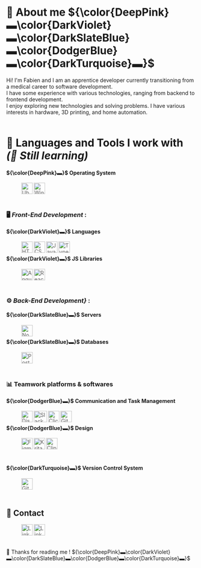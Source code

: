 <!--
**FabTheDwarf/FabTheDwarf** is a ✨ _special_ ✨ repository because its `README.md` (this file) appears on your GitHub profile.

Here are some ideas to get you started:

- 🔭 I’m currently working on ...
- 🌱 I’m currently learning ...
- 👯 I’m looking to collaborate on ...
- 🤔 I’m looking for help with ...
- 💬 Ask me about ...
- 📫 How to reach me: ...
- 😄 Pronouns: ...
- ⚡ Fun fact: ...
-->

# 📖 About me ${\color{DeepPink}▬\color{DarkViolet}▬\color{DarkSlateBlue}▬\color{DodgerBlue}▬\color{DarkTurquoise}▬}$

Hi! I'm Fabien and I am an apprentice developer currently transitioning from a medical career to software development.  
I have some experience with various technologies, ranging from backend  to frontend development.  
I enjoy exploring new technologies and solving problems. I have various interests in hardware, 3D printing, and home automation.
<br><br>

# 🧰 Languages and Tools I work with *(🌱 Still learning)*

#### ${\color{DeepPink}▬}$ Operating System
> <img align="left" src="https://www.svgrepo.com/show/349544/ubuntu.svg" alt="Ubuntu" width="30" height="30"/>
> <img align="left" src="https://www.svgrepo.com/show/382713/windows-applications.svg" alt="Windows" width="30" height="30"/>  
<br><br><br>

### 🖥️ *Front-End Development* :
#### ${\color{DarkViolet}▬}$ Languages
>    <img align="left" src="https://cdn.jsdelivr.net/gh/devicons/devicon/icons/html5/html5-plain.svg" alt="HTML5" width="30" height="30">
>    <img align="left" src="https://cdn.jsdelivr.net/gh/devicons/devicon/icons/css3/css3-plain.svg" alt="CSS3" width="30" height="30">
>    <img align="left" src="https://cdn.jsdelivr.net/gh/devicons/devicon/icons/javascript/javascript-plain.svg" alt="JavaScript" width="30" height="30">
>    <img align="left" src="https://cdn.jsdelivr.net/gh/devicons/devicon/icons/typescript/typescript-plain.svg" alt="TypeScript" width="30" height="30">
<br>

#### ${\color{DarkViolet}▬}$ JS Libraries
>    <img align="left" src="https://cdn.jsdelivr.net/gh/devicons/devicon/icons/angularjs/angularjs-plain.svg" alt="AngularJS" width="30" height="30">
>    <img align="left" src="https://cdn.jsdelivr.net/gh/devicons/devicon/icons/react/react-original.svg" alt="React" width="30" height="30">
<br><br><br>

### ⚙️ *Back-End Development}* :
#### ${\color{DarkSlateBlue}▬}$ Servers
>    <img align="left" src="https://cdn.jsdelivr.net/gh/devicons/devicon/icons/nodejs/nodejs-original.svg" alt="NodeJS" width="30" height="30">
<br>

#### ${\color{DarkSlateBlue}▬}$ Databases
>    <img align="left" src="https://www.svgrepo.com/show/354200/postgresql.svg" alt="PostGreSQL" width="30" height="30">
<br><br><br>

### 📊 Teamwork platforms & softwares
#### ${\color{DodgerBlue}▬}$ Communication and Task Management
>    <img align="left" src="https://www.svgrepo.com/show/331368/discord-v2.svg" alt="Discordb" width="30" height="30"/>
>    <img align="left" src="https://www.svgrepo.com/show/448248/slack.svg" alt="Slack" width="35" height="30"/>
>    <img align="left" src="https://www.applivery.com/wp-content/uploads/2024/11/clickup.png" alt="ClickUp" width="30" height="30"/>
>    <img align="left" src="https://cdn.jsdelivr.net/gh/devicons/devicon/icons/github/github-original.svg" alt="GitHub" width="30" height="30"/>
<br>

#### ${\color{DodgerBlue}▬}$ Design
>    <img align="left" src="https://www.svgrepo.com/show/452202/figma.svg" alt="Figma" width="30" height="30">
>    <img align="left" src="https://upload.wikimedia.org/wikipedia/commons/thumb/7/73/Calligrakrita-base.svg/1200px-Calligrakrita-base.svg.png" alt="Krita" width="30" height="30">
>    <img align="left" src="https://images.sftcdn.net/images/t_app-icon-m/p/6fb28907-de6d-407f-995a-ebe346675d87/1791817447/clip-studio-paint-icon.jpg" alt="Clip Studio Paint" width="30" height="30">
<br><br><br>

#### ${\color{DarkTurquoise}▬}$ Version Control System 
>    <img align="left" src="https://cdn.jsdelivr.net/gh/devicons/devicon/icons/git/git-original.svg" alt="Git" width="30" height="30">
<br><br><br>

## 📧 Contact
>    <img align="left" src="https://www.svgrepo.com/show/303161/gmail-icon-logo.svg" alt="LinkedIn" width="30" height="30">
>    <img align="left" src="https://www.svgrepo.com/show/303299/linkedin-icon-2-logo.svg" alt="LinkedIn" width="30" height="30">

<br><br><br>

<!-- ![Anurag's GitHub stats](https://github-readme-stats.vercel.app/api?username=FabTheDwarf&theme=tokyonight&show_icons=true) -->

👋 Thanks for reading me ! ${\color{DeepPink}▬\color{DarkViolet}▬\color{DarkSlateBlue}▬\color{DodgerBlue}▬\color{DarkTurquoise}▬}$

